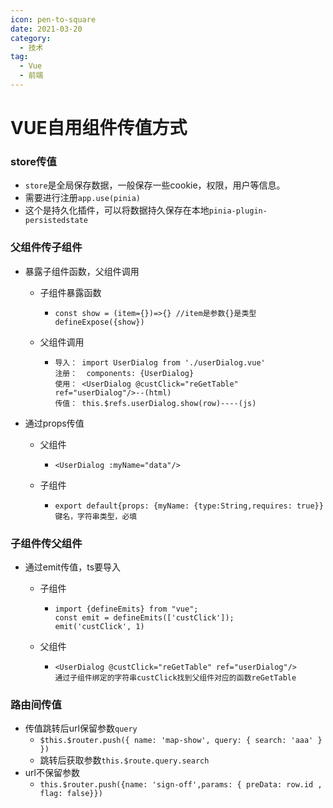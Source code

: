 ```yaml
---
icon: pen-to-square
date: 2021-03-20
category:
  - 技术
tag:
  - Vue
  - 前端
---
```



# VUE自用组件传值方式

### store传值

* `store`是全局保存数据，一般保存一些cookie，权限，用户等信息。
* 需要进行注册`app.use(pinia)`
* 这个是持久化插件，可以将数据持久保存在本地`pinia-plugin-persistedstate`

### 父组件传子组件

* 暴露子组件函数，父组件调用

  * 子组件暴露函数

    * ```
      const show = (item={})=>{} //item是参数{}是类型
      defineExpose({show})
      ```

  * 父组件调用

    * ```
      导入： import UserDialog from './userDialog.vue'
      注册：  components: {UserDialog}
      使用： <UserDialog @custClick="reGetTable" ref="userDialog"/>--(html)
      传值： this.$refs.userDialog.show(row)----(js)
      ```

* 通过props传值

  * 父组件

    * ```
      <UserDialog :myName="data"/>
      ```

  * 子组件

    * ```
      export default{props: {myName: {type:String,requires: true}}
      键名，字符串类型，必填
      ```

### 子组件传父组件

* 通过emit传值，ts要导入

  * 子组件

    * ```
      import {defineEmits} from "vue";
      const emit = defineEmits(['custClick']);
      emit('custClick', 1)
      ```

  * 父组件

    * ```
      <UserDialog @custClick="reGetTable" ref="userDialog"/>
      通过子组件绑定的字符串custClick找到父组件对应的函数reGetTable
      ```

### 路由间传值

* 传值跳转后url保留参数`query`
  * `$this.$router.push({ name: 'map-show', query: { search: 'aaa' } })`
  * 跳转后获取参数`this.$route.query.search`
* url不保留参数
  * `this.$router.push({name: 'sign-off',params: { preData: row.id , flag: false}})`

